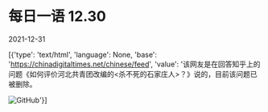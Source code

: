 # 每日一语 12.30

2021-12-31

[{'type': 'text/html', 'language': None, 'base': 'https://chinadigitaltimes.net/chinese/feed', 'value': '该网友是在回答知乎上的问题《如何评价河北共青团改编的&lt;杀不死的石家庄人&gt;？》说的，目前该问题已被删除。

![GitHub](https://chinadigitaltimes.net/chinese/files/2021/12/12.30.jpg)'}]